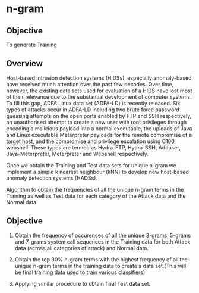 # n-gram

## Objective
To generate Training

## Overview
Host-based intrusion detection systems (HIDSs), especially anomaly-based, have received much attention over the past few decades. Over time, however, the existing data sets used for evaluation of a HIDS have lost most of their relevance due to the substantial development of computer systems. To fill this gap, ADFA Linux data set (ADFA-LD) is recently released. Six types of attacks occur in ADFA-LD including two brute force password guessing attempts on the open ports enabled by FTP and SSH respectively, an unauthorised attempt to create a new user with root privileges through encoding a malicious payload into a normal executable, the uploads of Java and Linux executable Meterpreter payloads for the remote compromise of a target host, and the compromise and privilege escalation using C100 webshell. These types are termed as Hydra-FTP, Hydra-SSH, Adduser, Java-Meterpreter, Meterpreter and Webshell respectively.

Once we obtain the Training and Test data sets for unique n-gram we implement a simple k nearest neighbour (kNN) to develop new host-based anomaly detection systems (HADSs).


Algorithm to obtain the frequencies of all the unique n-gram terms in the Training as well as Test data for each category of the Attack data and the Normal data.

## Objective

1. Obtain the frequency of occurences of all the unique 3-grams, 5-grams and 7-grams system call sequences in the Training data for both Attack data (across all categories of attack) and Normal data.

2. Obtain the top 30% n-gram terms with the highest frequency of all the unique n-gram terms in the training data to create a data set.(This will be final training data used to train various classifiers)

3. Applying similar procedure to obtain final Test data set.
